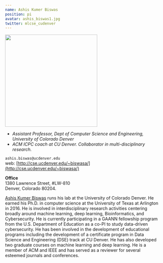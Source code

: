 ```yaml
---
name: Ashis Kumer Biswas 
position: pi
avatar: ashis_biswas1.jpg
twitter: mlcse_cudenver
---
```


<img width="300" src="{{site.baseurl}}/images/people/{{page.avatar}}" data-action="zoom">

- _Assistant Professor, Dept of Computer Science and Engineering, University of Colorado Denver_<br>
- _ACM ICPC coach at CU Denver. Collaborator in multi-disciplinary research._

<i class="fa fa-envelope-o"></i> `ashis.biswas@ucdenver.edu`<br>
web: [http://cse.ucdenver.edu/~biswasa/](http://cse.ucdenver.edu/~biswasa/)<br>

**Office**<br>
1380 Lawrence Street, #LW-810 <br>
Denver, Colorado 80204.

[Ashis Kumer Biswas](http://cse.ucdenver.edu/~biswasa/) runs his lab at the University of Colorado Denver.
He earned his Ph.D. in computer science at the University of Texas at Arlington in 2016.  He is involved in interdisciplinary research activities centering broadly around machine learning, deep learning, Bioinformatics, and Cybersecurity. He is currently participating in a GAANN fellowship program from the U.S. Department of Education as a co-PI to study data-driven cybersecurity. He has been involved in the development of educational programs including the development of a certificate program in Data Science and Engineering (DSE) track at CU Denver. He has also developed two graduate courses on machine learning and deep learning. He is a member of ACM and IEEE and has served as a reviewer for several esteemed journals and conferences.
